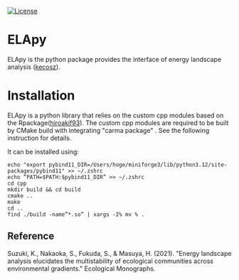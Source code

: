 [![License](https://img.shields.io/badge/License-BSD_2--Clause-orange.svg)](https://opensource.org/licenses/BSD-2-Clause)

# ELApy
ELApy is the python package provides the interface of energy landscape analysis ([kecosz](https://github.com/kecosz/rELA)).

# Installation
ELApy is a python library that relies on the custom cpp modules based on the Rpackage([hiroakif93](https://github.com/hiroakif93)). The custom cpp modules are required to be built by CMake build with integrating "carma package" . See the following instruction for details.

It can be installed using:
```shell
echo "export pybind11_DIR=/Users/hoge/miniforge3/lib/python3.12/site-packages/pybind11" >> ~/.zshrc
echo “PATH=$PATH:$pybind11_DIR” >> ~/.zshrc
cd cpp
mkdir build && cd build
cmake ..
make
cd ..
find ./build -name”*.so” | xargs -I% mv % .
```

Reference
-----------
Suzuki, K., Nakaoka, S., Fukuda, S., & Masuya, H. (2021).
"Energy landscape analysis elucidates the multistability of ecological communities 
across environmental gradients." Ecological Monographs.
